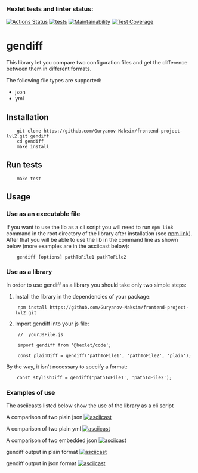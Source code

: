 ### Hexlet tests and linter status:
[![Actions Status](https://github.com/Guryanov-Maksim/frontend-project-lvl2/workflows/hexlet-check/badge.svg)](https://github.com/Guryanov-Maksim/frontend-project-lvl2/actions)
[![tests](https://github.com/Guryanov-Maksim/frontend-project-lvl2/actions/workflows/tests.yml/badge.svg)](https://github.com/Guryanov-Maksim/frontend-project-lvl2/actions/workflows/tests.yml)
[![Maintainability](https://api.codeclimate.com/v1/badges/31abb43bfd7a3e7213f8/maintainability)](https://codeclimate.com/github/Guryanov-Maksim/frontend-project-lvl2/maintainability)
[![Test Coverage](https://api.codeclimate.com/v1/badges/31abb43bfd7a3e7213f8/test_coverage)](https://codeclimate.com/github/Guryanov-Maksim/frontend-project-lvl2/test_coverage)

# gendiff

This library let you compare two configuration files and get the difference between them in different formats. 

The following file types are supported:
- json
- yml

## Installation
        git clone https://github.com/Guryanov-Maksim/frontend-project-lvl2.git gendiff
        cd gendiff
        make install

## Run tests
        make test

## Usage

### Use as an executable file

If you want to use the lib as a cli script you will need to run `npm link` command in the root directory of the library after installation (see [npm link](https://docs.npmjs.com/cli/v7/commands/npm-link)). After that you will be able to use the lib in the command line as shown below (more examples are in the asciicast below):
        
        gendiff [options] pathToFile1 pathToFile2

### Use as a library

In order to use gendiff as a library you should take only two simple steps:
1. Install the library in the dependencies of your package:

        npm install https://github.com/Guryanov-Maksim/frontend-project-lvl2.git

2. Import gendiff into your js file:

        //  yourJsFile.js

        import gendiff from '@hexlet/code';

        const plainDiff = gendiff('pathToFile1', 'pathToFile2', 'plain');

By the way, it isn't necessary to specify a format: 

        const stylishDiff = gendiff('pathToFile1', 'pathToFile2');

### Examples of use

The asciicasts listed below show the use of the library as a cli script

A comparison of two plain json
[![asciicast](https://asciinema.org/a/Iz7EiM7Zu3bglIxvEM3XLWW11.svg)](https://asciinema.org/a/Iz7EiM7Zu3bglIxvEM3XLWW11)

A comparison of two plain yml
[![asciicast](https://asciinema.org/a/6YdPa8tN1XaakBIJtvWPv8fow.svg)](https://asciinema.org/a/6YdPa8tN1XaakBIJtvWPv8fow)

A comparison of two embedded json
[![asciicast](https://asciinema.org/a/1XTX2u8RwqvhpumH3hUhqlJbN.svg)](https://asciinema.org/a/1XTX2u8RwqvhpumH3hUhqlJbN)

gendiff output in plain format
[![asciicast](https://asciinema.org/a/yh4u4ITmmzuduaigmauLXkx3o.svg)](https://asciinema.org/a/yh4u4ITmmzuduaigmauLXkx3o)

gendiff output in json format 
[![asciicast](https://asciinema.org/a/wgvR4ZLy12LmLxrFB1Iocuw54.svg)](https://asciinema.org/a/wgvR4ZLy12LmLxrFB1Iocuw54)